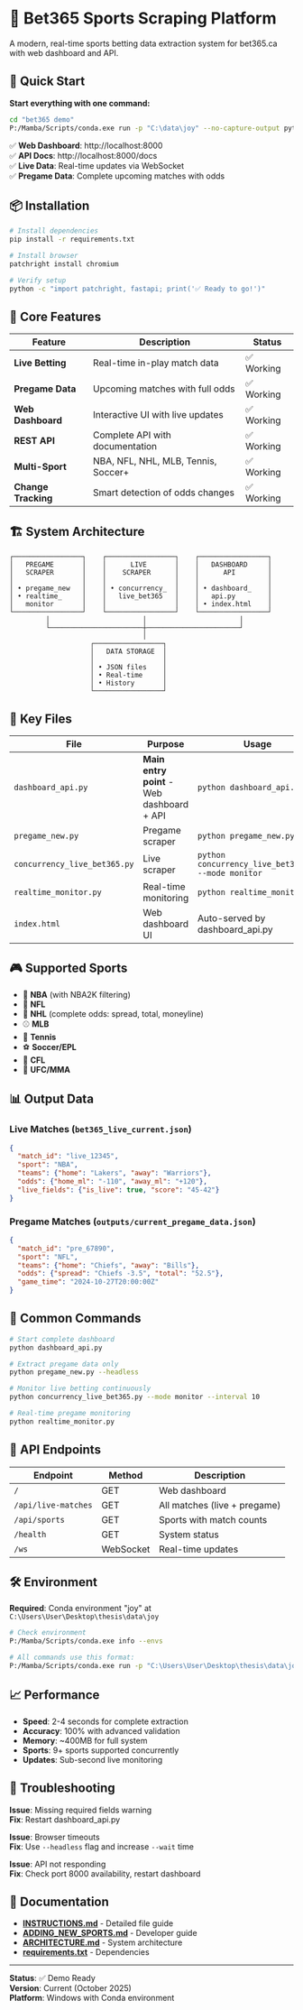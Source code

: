 # 🏈 Bet365 Sports Scraping Platform

A modern, real-time sports betting data extraction system for bet365.ca with web dashboard and API.

## 🚀 Quick Start

**Start everything with one command:**

```bash
cd "bet365 demo"
P:/Mamba/Scripts/conda.exe run -p "C:\data\joy" --no-capture-output python dashboard_api.py
```

✅ **Web Dashboard**: http://localhost:8000  
✅ **API Docs**: http://localhost:8000/docs  
✅ **Live Data**: Real-time updates via WebSocket  
✅ **Pregame Data**: Complete upcoming matches with odds  

## 📦 Installation

```bash
# Install dependencies
pip install -r requirements.txt

# Install browser
patchright install chromium

# Verify setup
python -c "import patchright, fastapi; print('✅ Ready to go!')"
```

## 🎯 Core Features

| Feature | Description | Status |
|---------|-------------|--------|
| **Live Betting** | Real-time in-play match data | ✅ Working |
| **Pregame Data** | Upcoming matches with full odds | ✅ Working |
| **Web Dashboard** | Interactive UI with live updates | ✅ Working |
| **REST API** | Complete API with documentation | ✅ Working |
| **Multi-Sport** | NBA, NFL, NHL, MLB, Tennis, Soccer+ | ✅ Working |
| **Change Tracking** | Smart detection of odds changes | ✅ Working |

## 🏗️ System Architecture

```
┌─────────────────┐    ┌─────────────────┐    ┌─────────────────┐
│   PREGAME       │    │      LIVE       │    │   DASHBOARD     │
│   SCRAPER       │    │    SCRAPER      │    │      API        │
│                 │    │                 │    │                 │
│ • pregame_new   │    │ • concurrency_  │    │ • dashboard_    │
│ • realtime_     │    │   live_bet365   │    │   api.py        │
│   monitor       │    │                 │    │ • index.html    │
└─────────────────┘    └─────────────────┘    └─────────────────┘
         │                       │                       │
         └───────────────────────┼───────────────────────┘
                                 │
                    ┌─────────────────┐
                    │   DATA STORAGE  │
                    │                 │
                    │ • JSON files    │
                    │ • Real-time     │
                    │ • History       │
                    └─────────────────┘
```

## 📁 Key Files

| File | Purpose | Usage |
|------|---------|-------|
| `dashboard_api.py` | **Main entry point** - Web dashboard + API | `python dashboard_api.py` |
| `pregame_new.py` | Pregame scraper | `python pregame_new.py` |
| `concurrency_live_bet365.py` | Live scraper | `python concurrency_live_bet365.py --mode monitor` |
| `realtime_monitor.py` | Real-time monitoring | `python realtime_monitor.py` |
| `index.html` | Web dashboard UI | Auto-served by dashboard_api.py |

## 🎮 Supported Sports

- 🏀 **NBA** (with NBA2K filtering)
- 🏈 **NFL** 
- 🏒 **NHL** (complete odds: spread, total, moneyline)
- ⚾ **MLB**
- 🎾 **Tennis**
- ⚽ **Soccer/EPL**
- 🏈 **CFL**
- 🥊 **UFC/MMA**

## 📊 Output Data

### Live Matches (`bet365_live_current.json`)
```json
{
  "match_id": "live_12345",
  "sport": "NBA",
  "teams": {"home": "Lakers", "away": "Warriors"},
  "odds": {"home_ml": "-110", "away_ml": "+120"},
  "live_fields": {"is_live": true, "score": "45-42"}
}
```

### Pregame Matches (`outputs/current_pregame_data.json`)
```json
{
  "match_id": "pre_67890",
  "sport": "NFL", 
  "teams": {"home": "Chiefs", "away": "Bills"},
  "odds": {"spread": "Chiefs -3.5", "total": "52.5"},
  "game_time": "2024-10-27T20:00:00Z"
}
```

## 🔧 Common Commands

```bash
# Start complete dashboard
python dashboard_api.py

# Extract pregame data only
python pregame_new.py --headless

# Monitor live betting continuously
python concurrency_live_bet365.py --mode monitor --interval 10

# Real-time pregame monitoring
python realtime_monitor.py
```

## 📡 API Endpoints

| Endpoint | Method | Description |
|----------|--------|-------------|
| `/` | GET | Web dashboard |
| `/api/live-matches` | GET | All matches (live + pregame) |
| `/api/sports` | GET | Sports with match counts |
| `/health` | GET | System status |
| `/ws` | WebSocket | Real-time updates |

## 🛠️ Environment

**Required**: Conda environment "joy" at `C:\Users\User\Desktop\thesis\data\joy`

```bash
# Check environment
P:/Mamba/Scripts/conda.exe info --envs

# All commands use this format:
P:/Mamba/Scripts/conda.exe run -p "C:\Users\User\Desktop\thesis\data\joy" --no-capture-output python <script>
```

## 📈 Performance

- **Speed**: 2-4 seconds for complete extraction
- **Accuracy**: 100% with advanced validation
- **Memory**: ~400MB for full system
- **Sports**: 9+ sports supported concurrently
- **Updates**: Sub-second live monitoring

## 🐛 Troubleshooting

**Issue**: Missing required fields warning  
**Fix**: Restart dashboard_api.py

**Issue**: Browser timeouts  
**Fix**: Use `--headless` flag and increase `--wait` time

**Issue**: API not responding  
**Fix**: Check port 8000 availability, restart dashboard

## 📖 Documentation

- **[INSTRUCTIONS.md](INSTRUCTIONS.md)** - Detailed file guide
- **[ADDING_NEW_SPORTS.md](ADDING_NEW_SPORTS.md)** - Developer guide
- **[ARCHITECTURE.md](ARCHITECTURE.md)** - System architecture
- **[requirements.txt](requirements.txt)** - Dependencies

---

**Status**: ✅ Demo Ready  
**Version**: Current (October 2025)  
**Platform**: Windows with Conda environment